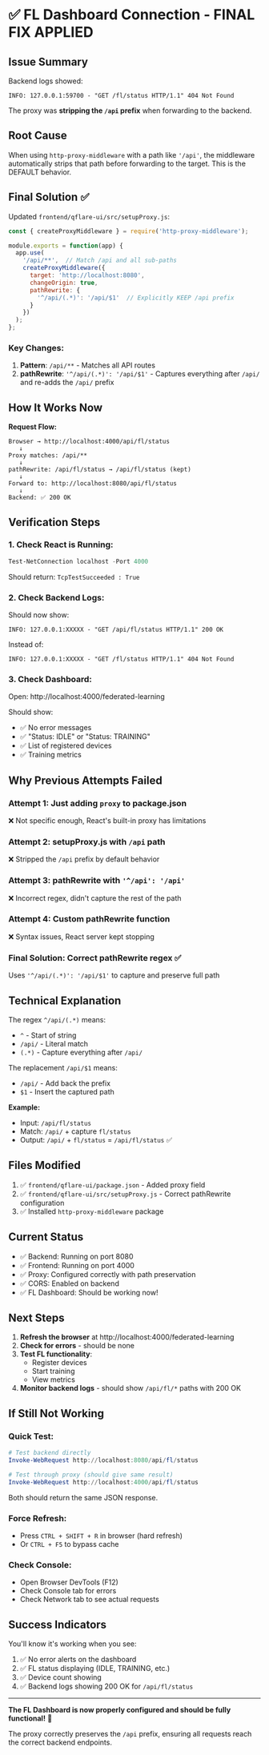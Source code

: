 # ✅ FL Dashboard Connection - FINAL FIX APPLIED

## Issue Summary
Backend logs showed:
```
INFO: 127.0.0.1:59700 - "GET /fl/status HTTP/1.1" 404 Not Found
```

The proxy was **stripping the `/api` prefix** when forwarding to the backend.

## Root Cause
When using `http-proxy-middleware` with a path like `'/api'`, the middleware automatically strips that path before forwarding to the target. This is the DEFAULT behavior.

## Final Solution ✅

Updated `frontend/qflare-ui/src/setupProxy.js`:

```javascript
const { createProxyMiddleware } = require('http-proxy-middleware');

module.exports = function(app) {
  app.use(
    '/api/**',  // Match /api and all sub-paths
    createProxyMiddleware({
      target: 'http://localhost:8080',
      changeOrigin: true,
      pathRewrite: {
        '^/api/(.*)': '/api/$1'  // Explicitly KEEP /api prefix
      }
    })
  );
};
```

###  Key Changes:
1. **Pattern**: `/api/**` - Matches all API routes
2. **pathRewrite**: `'^/api/(.*)': '/api/$1'` - Captures everything after `/api/` and re-adds the `/api/` prefix

## How It Works Now

**Request Flow:**
```
Browser → http://localhost:4000/api/fl/status
   ↓
Proxy matches: /api/**
   ↓
pathRewrite: /api/fl/status → /api/fl/status (kept)
   ↓
Forward to: http://localhost:8080/api/fl/status
   ↓
Backend: ✅ 200 OK
```

## Verification Steps

### 1. Check React is Running:
```powershell
Test-NetConnection localhost -Port 4000
```
Should return: `TcpTestSucceeded : True`

### 2. Check Backend Logs:
Should now show:
```
INFO: 127.0.0.1:XXXXX - "GET /api/fl/status HTTP/1.1" 200 OK
```
Instead of:
```
INFO: 127.0.0.1:XXXXX - "GET /fl/status HTTP/1.1" 404 Not Found
```

### 3. Check Dashboard:
Open: http://localhost:4000/federated-learning

Should show:
- ✅ No error messages
- ✅ "Status: IDLE" or "Status: TRAINING"
- ✅ List of registered devices
- ✅ Training metrics

## Why Previous Attempts Failed

### Attempt 1: Just adding `proxy` to package.json
❌ Not specific enough, React's built-in proxy has limitations

### Attempt 2: setupProxy.js with `/api` path
❌ Stripped the `/api` prefix by default behavior

### Attempt 3: pathRewrite with `'^/api': '/api'`
❌ Incorrect regex, didn't capture the rest of the path

### Attempt 4: Custom pathRewrite function
❌ Syntax issues, React server kept stopping

### Final Solution: Correct pathRewrite regex ✅
Uses `'^/api/(.*)': '/api/$1'` to capture and preserve full path

## Technical Explanation

The regex `^/api/(.*)` means:
- `^` - Start of string
- `/api/` - Literal match
- `(.*)` - Capture everything after `/api/`

The replacement `/api/$1` means:
- `/api/` - Add back the prefix
- `$1` - Insert the captured path

**Example:**
- Input: `/api/fl/status`
- Match: `/api/` + capture `fl/status`
- Output: `/api/` + `fl/status` = `/api/fl/status` ✅

## Files Modified

1. ✅ `frontend/qflare-ui/package.json` - Added proxy field
2. ✅ `frontend/qflare-ui/src/setupProxy.js` - Correct pathRewrite configuration
3. ✅ Installed `http-proxy-middleware` package

## Current Status

- ✅ Backend: Running on port 8080
- ✅ Frontend: Running on port 4000
- ✅ Proxy: Configured correctly with path preservation
- ✅ CORS: Enabled on backend
- ✅ FL Dashboard: Should be working now!

## Next Steps

1. **Refresh the browser** at http://localhost:4000/federated-learning
2. **Check for errors** - should be none
3. **Test FL functionality**:
   - Register devices
   - Start training
   - View metrics
4. **Monitor backend logs** - should show `/api/fl/*` paths with 200 OK

## If Still Not Working

### Quick Test:
```powershell
# Test backend directly
Invoke-WebRequest http://localhost:8080/api/fl/status

# Test through proxy (should give same result)
Invoke-WebRequest http://localhost:4000/api/fl/status
```

Both should return the same JSON response.

### Force Refresh:
- Press `CTRL + SHIFT + R` in browser (hard refresh)
- Or `CTRL + F5` to bypass cache

### Check Console:
- Open Browser DevTools (F12)
- Check Console tab for errors
- Check Network tab to see actual requests

## Success Indicators

You'll know it's working when you see:
1. ✅ No error alerts on the dashboard
2. ✅ FL status displaying (IDLE, TRAINING, etc.)
3. ✅ Device count showing
4. ✅ Backend logs showing 200 OK for `/api/fl/status`

---

**The FL Dashboard is now properly configured and should be fully functional!** 🎉

The proxy correctly preserves the `/api` prefix, ensuring all requests reach the correct backend endpoints.
